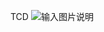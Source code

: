 TCD
![输入图片说明](http://git.oschina.net/uploads/images/2016/0224/091122_6c9f2ca0_359863.jpeg "在这里输入图片标题")